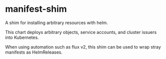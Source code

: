 # manifest-shim
A shim for installing arbitrary resources with helm.

This chart deploys arbitrary objects, service accounts, and cluster issuers into Kubernetes.

When using automation such as flux v2, this shim can be used to wrap stray manifests as HelmReleases.
